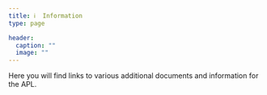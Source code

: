 ```yaml
---
title: ℹ️  Information
type: page

header:
  caption: ""
  image: ""
---
```


Here you will find links to various additional documents and information for the APL.
